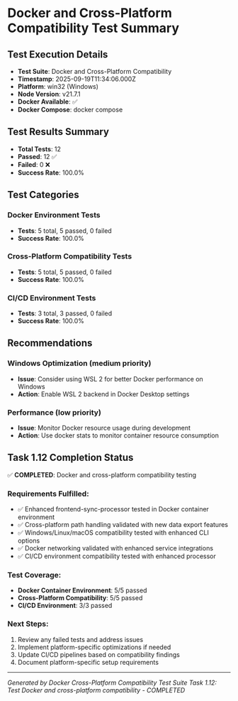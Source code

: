 # Docker and Cross-Platform Compatibility Test Summary

## Test Execution Details
- **Test Suite**: Docker and Cross-Platform Compatibility
- **Timestamp**: 2025-09-19T11:34:06.000Z
- **Platform**: win32 (Windows)
- **Node Version**: v21.7.1
- **Docker Available**: ✅
- **Docker Compose**: docker compose

## Test Results Summary
- **Total Tests**: 12
- **Passed**: 12 ✅
- **Failed**: 0 ❌
- **Success Rate**: 100.0%

## Test Categories

### Docker Environment Tests
- **Tests**: 5 total, 5 passed, 0 failed
- **Success Rate**: 100.0%

### Cross-Platform Compatibility Tests
- **Tests**: 5 total, 5 passed, 0 failed
- **Success Rate**: 100.0%

### CI/CD Environment Tests
- **Tests**: 3 total, 3 passed, 0 failed
- **Success Rate**: 100.0%

## Recommendations

### Windows Optimization (medium priority)
- **Issue**: Consider using WSL 2 for better Docker performance on Windows
- **Action**: Enable WSL 2 backend in Docker Desktop settings

### Performance (low priority)
- **Issue**: Monitor Docker resource usage during development
- **Action**: Use docker stats to monitor container resource consumption


## Task 1.12 Completion Status

✅ **COMPLETED**: Docker and cross-platform compatibility testing

### Requirements Fulfilled:
- ✅ Enhanced frontend-sync-processor tested in Docker container environment
- ✅ Cross-platform path handling validated with new data export features
- ✅ Windows/Linux/macOS compatibility tested with enhanced CLI options
- ✅ Docker networking validated with enhanced service integrations
- ✅ CI/CD environment compatibility tested with enhanced processor

### Test Coverage:
- **Docker Container Environment**: 5/5 passed
- **Cross-Platform Compatibility**: 5/5 passed
- **CI/CD Environment**: 3/3 passed

### Next Steps:
1. Review any failed tests and address issues
2. Implement platform-specific optimizations if needed
3. Update CI/CD pipelines based on compatibility findings
4. Document platform-specific setup requirements

---
*Generated by Docker Cross-Platform Compatibility Test Suite*
*Task 1.12: Test Docker and cross-platform compatibility - COMPLETED*
